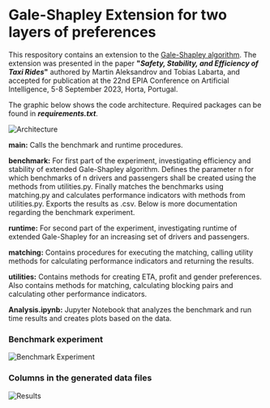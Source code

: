 # Gale-Shapley Extension for two layers of preferences


This respository contains an extension to the [Gale-Shapley algorithm](https://dl.acm.org/doi/abs/10.5555/68392). The extension was presented in the paper **"_Safety, Stability, and Efficiency of Taxi Rides_"** authored by Martin Aleksandrov and Tobias Labarta, and accepted for publication at the 22nd EPIA Conference on Artificial Intelligence, 5-8 September 2023, Horta, Portugal.
 

The graphic below shows the code architecture. Required packages can be found in **_requirements.txt_**.


![Architecture](https://user-images.githubusercontent.com/93525195/222461753-5de9b294-f890-4ea9-954c-34e61d3158ac.png)


**main:**
Calls the benchmark and runtime procedures.

**benchmark:**
For first part of the experiment, investigating efficiency and stability of extended Gale-Shapley algorithm. Defines the parameter n for which benchmarks of n drivers and passengers shall be created using the methods from utilities.py. Finally matches the benchmarks using matching.py and calculates performance indicators with methods from utilities.py. Exports the results as .csv. Below is more documentation regarding the benchmark experiment.

**runtime:**
For second part of the experiment, investigating runtime of extended Gale-Shapley for an increasing set of drivers and passengers.

**matching:**
Contains procedures for executing the matching, calling utility methods for calculating performance indicators and returning the results.

**utilities:**
Contains methods for creating ETA, profit and gender preferences. Also contains methods for matching, calculating blocking pairs and calculating other performance indicators.

**Analysis.ipynb:**
Jupyter Notebook that analyzes the benchmark and run time results and creates plots based on the data.


### Benchmark experiment

![Benchmark Experiment](https://user-images.githubusercontent.com/93525195/221889145-6d5917d0-61ed-49ab-b8c4-de54579fd110.png)

### Columns in the generated data files
![Results](https://user-images.githubusercontent.com/93525195/221901656-9f76a2d9-39d5-428e-b368-4c93f1497a0b.png)




